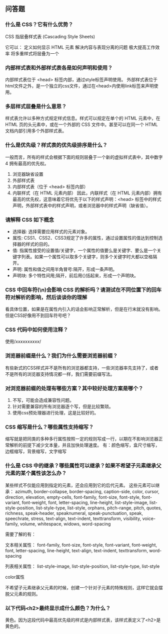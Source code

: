 ## 问答题
### 什么是 CSS？它有什么优势？
CSS 指层叠样式表 (Cascading Style Sheets)

它可以：
定义如何显示 HTML 元素
解决内容与表现分离的问题
极大提高工作效率
将多重样式将层叠为一个

### 内部样式表和外部样式表各是如何声明和使用？
内部样式表位于 \<head> 标签内部，通过style标签声明使用。
外部样式表位于html文件之外，是一个独立的css文件，通过在\<head>内使用link标签来声明使用。

### 多层样式层叠是什么意思？
样式表允许以多种方式规定样式信息。样式可以规定在单个的 HTML 元素中，在 HTML 页的头元素中，或在一个外部的 CSS 文件中。甚至可以在同一个 HTML 文档内部引用多个外部样式表。


### 什么是优先级？样式表的优先级排序是什么？
一般而言，所有的样式会根据下面的规则层叠于一个新的虚拟样式表中，其中数字 4 拥有最高的优先权。
1. 浏览器缺省设置
2. 外部样式表
3. 内部样式表（位于 \<head> 标签内部）
4. 内联样式（在 HTML 元素内部）
因此，内联样式（在 HTML 元素内部）拥有最高的优先权，这意味着它将优先于以下的样式声明：\<head> 标签中的样式声明，外部样式表中的样式声明，或者浏览器中的样式声明（缺省值）。

### 请解释 CSS 如下概念
- 选择器: 选择需要应用样式的元素对象。
- 属性: CSS1、CSS2、CSS3规定了许多的属性，通过设置属性的值达到控制选择器的样式的目的。
- 值: 指属性接受的设置值/关键字，一个属性的值要么是关键字、要么是一个关键字列表。如果一个属性可以取多个关键字，则多个关键字时大都以空格隔开。
- 声明: 属性和值之间用半角冒号:隔开，形成一条声明。
- 声明块: 多个特性间用;隔开，前后用{}括起来，形成一个声明块。

### CSS 中回车符(\n)会影响 CSS 的解析吗？请测试在不同位置下的回车符对解析的影响，然后谈谈你的理解
看具体位置，如果是在属性内引入的话会影响正常解析，但是在行末就没有影响。
但是CSS好像用不到回车符号吧？

### CSS 代码中如何使用注释？
使用/*xxxxxxxxxx*/
### 浏览器前缀是什么？我们为什么需要浏览器前缀？
有些新式的CSS样式并不是所有的浏览器都支持，一些浏览器率先支持了，或者不是所有的浏览器支持情况都一样，我们需要前缀写法。

### 对浏览器前缀的处理有哪些方案？其中较好处理方案是哪个？
1. 不写，可能会造成兼容性问题。
2. 针对需要兼容的所有浏览器逐个写，但是比较繁琐。
3. 使用css预处理器进行处理，这是比较好的。

### CSS 缩写是什么？哪些属性支持缩写？
缩写就是把同类的多种多行属性按照一定的规则写成一行，以期在不影响浏览器正常解析的前提下减少文本量，并且加快处理速度。
有：颜色缩写，盒尺寸缩写，边框缩写，背景缩写，文字缩写

### 什么是 CSS 中的继承？哪些属性可以继承？如果不希望子元素继承父元素的某个属性该怎么办？
某些样式不仅能应用到指定的元素，还会应用到它的后代元素。
这些元素可以继承：
azimuth, border-collapse, border-spacing,
caption-side, color, cursor, direction, elevation,
empty-cells, font-family, font-size, font-style,
font-variant, font-weight, font, letter-spacing,
line-height, list-style-image, list-style-position,
list-style-type, list-style, orphans, pitch-range,
pitch, quotes, richness, speak-header, speaknumeral,
speak-punctuation, speak, speechrate,
stress, text-align, text-indent, texttransform,
visibility, voice-family, volume, whitespace,
widows, word-spacing

需要了解的有：

文本相关属性：
font-family, font-size, font-style,
font-variant, font-weight, font, letter-spacing,
line-height, text-align, text-indent, 
texttransform, word-spacing

列表相关属性：
list-style-image, list-style-position,
list-style-type, list-style

color属性

不希望子元素继承父元素的时候，创建一个针对子元素的特殊规则，这样它就会摆脱父元素的规则。

### 以下代码\<h2>最终显示成什么颜色？为什么？

黄色。因为这段代码中最高优先级的样式是内部样式表，该样式表定义了\<h2>是黄色的。